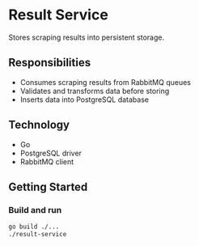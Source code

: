 # Result Service

Stores scraping results into persistent storage.

## Responsibilities

- Consumes scraping results from RabbitMQ queues  
- Validates and transforms data before storing  
- Inserts data into PostgreSQL database  

## Technology

- Go  
- PostgreSQL driver  
- RabbitMQ client  

## Getting Started

### Build and run

```bash
go build ./...
./result-service
